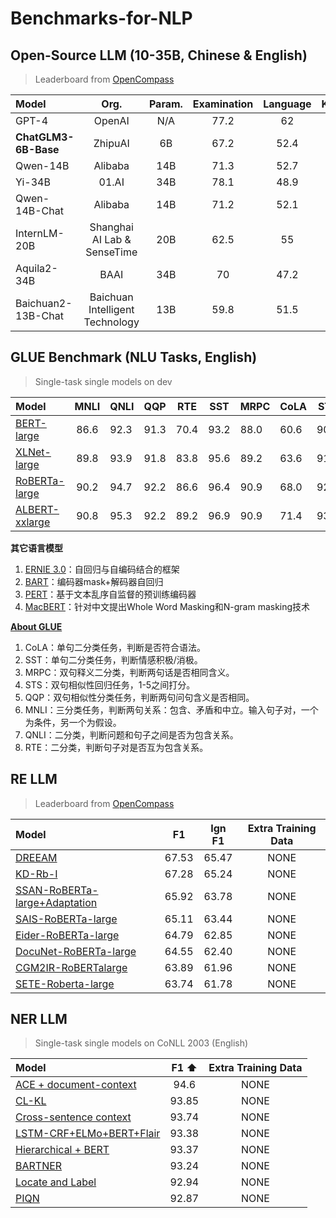 # Benchmarks-for-NLP

## Open-Source LLM (10-35B, Chinese & English)
> Leaderboard from [OpenCompass](https://opencompass.org.cn/leaderboard-llm)

| Model                |              Org.               | Param. | Examination | Language | Knowledge | Understanding | Reasoning |
| :------------------- | :-----------------------------: | :----: | :---------: | :------: | :-------: | :-----------: | :-------: |
| GPT-4                |             OpenAI              |  N/A   |    77.2     |    62    |   73.5    |      70       |   74.4    |
| **ChatGLM3-6B-Base** |             ZhipuAI             |   6B   |    67.2     |   52.4   |    62     |     70.3      |   67.4    |
| Qwen-14B             |             Alibaba             |  14B   |    71.3     |   52.7   |   56.1    |     68.8      |   60.1    |
| Yi-34B               |              01.AI              |  34B   |    78.1     |   48.9   |   64.5    |     69.2      |   55.5    |
| Qwen-14B-Chat        |             Alibaba             |  14B   |    71.2     |   52.1   |   61.2    |     68.2      |   54.9    |
| InternLM-20B         |   Shanghai AI Lab & SenseTime   |  20B   |    62.5     |    55    |   60.1    |     67.3      |   54.9    |
| Aquila2-34B          |              BAAI               |  34B   |     70      |   47.2   |   59.2    |     66.9      |   50.1    |
| Baichuan2-13B-Chat   | Baichuan Intelligent Technology |  13B   |    59.8     |   51.5   |   51.9    |     63.1      |   50.1    |

## GLUE Benchmark (NLU Tasks, English)
> Single-task single models on dev
> 
| Model          | MNLI | QNLI | QQP  | RTE  | SST  | MRPC | CoLA | STS  |
| :------------- | :--: | ---- | ---- | ---- | ---- | ---- | ---- | ---- |
| [BERT-large](https://arxiv.org/pdf/1810.04805.pdf)     | 86.6 | 92.3 | 91.3 | 70.4 | 93.2 | 88.0 | 60.6 | 90.0 |
| [XLNet-large](https://arxiv.org/pdf/1906.08237.pdf)    | 89.8 | 93.9 | 91.8 | 83.8 | 95.6 | 89.2 | 63.6 | 91.8 |
| [RoBERTa-large](https://arxiv.org/pdf/1907.11692.pdf)  | 90.2 | 94.7 | 92.2 | 86.6 | 96.4 | 90.9 | 68.0 | 92.4 |
|[ALBERT-xxlarge](https://arxiv.org/pdf/1909.11942.pdf) | 90.8 | 95.3 | 92.2 | 89.2 | 96.9 | 90.9 | 71.4 | 93.0 |

**其它语言模型**
1. [ERNIE 3.0](https://arxiv.org/pdf/2107.02137.pdf)：自回归与自编码结合的框架
2. [BART](https://arxiv.org/pdf/1910.13461.pdf)：编码器mask+解码器自回归
3. [PERT](https://arxiv.org/pdf/2203.06906.pdf)：基于文本乱序自监督的预训练编码器
4. [MacBERT](https://aclanthology.org/2020.findings-emnlp.58/)：针对中文提出Whole Word Masking和N-gram masking技术


[**About GLUE**](https://gluebenchmark.com/)
1. CoLA：单句二分类任务，判断是否符合语法。
2. SST：单句二分类任务，判断情感积极/消极。
3. MRPC：双句释义二分类，判断两句话是否相同含义。
4. STS：双句相似性回归任务，1-5之间打分。
5. QQP：双句相似性分类任务，判断两句问句含义是否相同。
6. MNLI：三分类任务，判断两句关系：包含、矛盾和中立。输入句子对，一个为条件，另一个为假设。
7. QNLI：二分类，判断问题和句子之间是否为包含关系。
8. RTE：二分类，判断句子对是否互为包含关系。


## RE LLM 
> Leaderboard from [OpenCompass]([https://opencompass.org.cn/leaderboard-llm](https://paperswithcode.com/sota/relation-extraction-on-docred))

|              Model                |      F1     |     Ign F1     | Extra Training Data |
| :-------------------------------- | :---------: | :------------: | :-----------------: |
| [DREEAM](https://paperswithcode.com/paper/dreeam-guiding-attention-with-evidence-for)                            |    67.53    |     65.47      |   NONE  |
| [KD-Rb-I](https://paperswithcode.com/paper/document-level-relation-extraction-with-4)                           |    67.28    |     65.24      |   NONE  |
| [SSAN-RoBERTa-large+Adaptation](https://paperswithcode.com/paper/entity-structure-within-and-throughout)     |    65.92    |     63.78      |   NONE  |
| [SAIS-RoBERTa-large](https://paperswithcode.com/paper/sais-supervising-and-augmenting-intermediate)                |    65.11    |     63.44      |   NONE  |
| [Eider-RoBERTa-large](https://paperswithcode.com/paper/eider-evidence-enhanced-document-level)               |    64.79    |     62.85      |   NONE  |
|[DocuNet-RoBERTa-large](https://paperswithcode.com/paper/document-level-relation-extraction-as)             |    64.55    |     62.40      |   NONE  |
|[CGM2IR-RoBERTalarge](https://paperswithcode.com/paper/document-level-relation-extraction-with-2)               |    63.89    |     61.96      |   NONE  |
| [SETE-Roberta-large](https://paperswithcode.com/paper/document-level-relation-extraction-with-6)                |    63.74    |     61.78      |   NONE  |
## NER LLM 
> Single-task single models on CoNLL 2003 (English)

|              Model                |      F1  ⬆ |   Extra Training Data |
| :-------------------------------- | :---------: |  :-----------------: |
| [ACE + document-context](https://arxiv.org/pdf/2010.05006v4.pdf)                                                 |    94.6    |     NONE  |
| [CL-KL](https://arxiv.org/pdf/2105.03654v3.pdf)                                                               |   93.85    |    NONE  |
| [Cross-sentence context](https://arxiv.org/pdf/2006.01563v2.pdf)                                                 |    93.74  |    NONE  |
| [LSTM-CRF+ELMo+BERT+Flair](https://arxiv.org/pdf/1908.06926v1.pdf)                                         |   93.38     |  NONE  |
| [Hierarchical + BERT](https://arxiv.org/pdf/1911.02257v2.pdf)                                                    |    93.37   |    NONE  |
|[BARTNER](https://arxiv.org/pdf/2106.01223v1.pdf)                                                                  |   93.24    |     NONE  |
|[Locate and Label](https://arxiv.org/pdf/2105.06804v2.pdf)                                                     |   92.94 |   NONE  |
| [PIQN](https://arxiv.org/pdf/2203.10545v1.pdf)                                                                |   92.87   |    NONE  |
